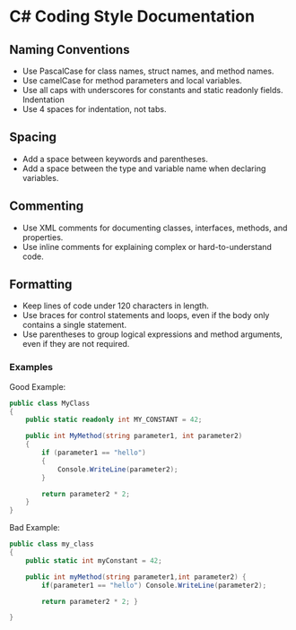 # C# Coding Style Documentation
## Naming Conventions
* Use PascalCase for class names, struct names, and method names.
* Use camelCase for method parameters and local variables.
* Use all caps with underscores for constants and static readonly fields.
Indentation
* Use 4 spaces for indentation, not tabs.
## Spacing
* Add a space between keywords and parentheses.
* Add a space between the type and variable name when declaring variables.
## Commenting
* Use XML comments for documenting classes, interfaces, methods, and properties.
* Use inline comments for explaining complex or hard-to-understand code.
## Formatting
* Keep lines of code under 120 characters in length.
* Use braces for control statements and loops, even if the body only contains a single statement.
* Use parentheses to group logical expressions and method arguments, even if they are not required.

### Examples
Good Example:
```csharp
public class MyClass
{
    public static readonly int MY_CONSTANT = 42;

    public int MyMethod(string parameter1, int parameter2)
    {
        if (parameter1 == "hello")
        {
            Console.WriteLine(parameter2);
        }

        return parameter2 * 2;
    }
}
```

Bad Example:
```csharp
public class my_class
{
    public static int myConstant = 42;

    public int myMethod(string parameter1,int parameter2) {
        if(parameter1 == "hello") Console.WriteLine(parameter2);

        return parameter2 * 2; }

}